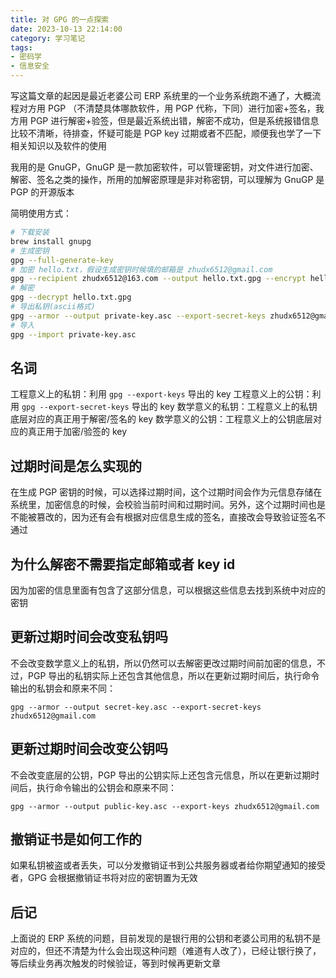 ```yaml
---
title: 对 GPG 的一点探索
date: 2023-10-13 22:14:00
category: 学习笔记
tags:
- 密码学
- 信息安全
---
```


写这篇文章的起因是最近老婆公司 ERP 系统里的一个业务系统跑不通了，大概流程对方用 PGP （不清楚具体哪款软件，用 PGP 代称，下同）进行加密+签名，我方用 PGP 进行解密+验签，但是最近系统出错，解密不成功，但是系统报错信息比较不清晰，待排查，怀疑可能是 PGP key 过期或者不匹配，顺便我也学了一下相关知识以及软件的使用

我用的是 GnuGP，GnuGP 是一款加密软件，可以管理密钥，对文件进行加密、解密、签名之类的操作，所用的加解密原理是非对称密钥，可以理解为 GnuGP 是 PGP 的开源版本

简明使用方式：

```bash
# 下载安装
brew install gnupg
# 生成密钥
gpg --full-generate-key
# 加密 hello.txt，假设生成密钥时候填的邮箱是 zhudx6512@gmail.com
gpg --recipient zhudx6512@163.com --output hello.txt.gpg --encrypt hello.txt
# 解密
gpg --decrypt hello.txt.gpg
# 导出私钥(ascii格式)
gpg --armor --output private-key.asc --export-secret-keys zhudx6512@gmail.com
# 导入
gpg --import private-key.asc
```

## 名词

工程意义上的私钥：利用 `gpg --export-keys` 导出的 key 
工程意义上的公钥：利用 `gpg --export-secret-keys` 导出的 key
数学意义的私钥：工程意义上的私钥底层对应的真正用于解密/签名的 key
数学意义的公钥：工程意义上的公钥底层对应的真正用于加密/验签的 key

## 过期时间是怎么实现的
在生成 PGP 密钥的时候，可以选择过期时间，这个过期时间会作为元信息存储在系统里，加密信息的时候，会校验当前时间和过期时间。另外，这个过期时间也是不能被篡改的，因为还有会有根据对应信息生成的签名，直接改会导致验证签名不通过

## 为什么解密不需要指定邮箱或者 key id
因为加密的信息里面有包含了这部分信息，可以根据这些信息去找到系统中对应的密钥

## 更新过期时间会改变私钥吗
不会改变数学意义上的私钥，所以仍然可以去解密更改过期时间前加密的信息，不过，PGP 导出的私钥实际上还包含其他信息，所以在更新过期时间后，执行命令输出的私钥会和原来不同：
```
gpg --armor --output secret-key.asc --export-secret-keys zhudx6512@gmail.com
```

## 更新过期时间会改变公钥吗
不会改变底层的公钥，PGP 导出的公钥实际上还包含元信息，所以在更新过期时间后，执行命令输出的公钥会和原来不同：
```
gpg --armor --output public-key.asc --export-keys zhudx6512@gmail.com
```

## 撤销证书是如何工作的
如果私钥被盗或者丢失，可以分发撤销证书到公共服务器或者给你期望通知的接受者，GPG 会根据撤销证书将对应的密钥置为无效

## 后记
上面说的 ERP 系统的问题，目前发现的是银行用的公钥和老婆公司用的私钥不是对应的，但还不清楚为什么会出现这种问题（难道有人改了），已经让银行换了，等后续业务再次触发的时候验证，等到时候再更新文章